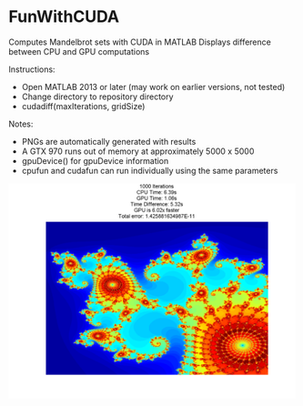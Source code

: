 # FunWithCUDA
Computes Mandelbrot sets with CUDA in MATLAB
Displays difference between CPU and GPU computations

Instructions:
- Open MATLAB 2013 or later (may work on earlier versions, not tested)
- Change directory to repository directory
- cudadiff(maxIterations, gridSize)

Notes:
- PNGs are automatically generated with results
- A GTX 970 runs out of memory at approximately 5000 x 5000
- gpuDevice() for gpuDevice information
- cpufun and cudafun can run individually using the same parameters

![Alt text](https://github.com/DavidLu1997/FunWithCUDA/blob/master/result.png "1000 Iterations")
